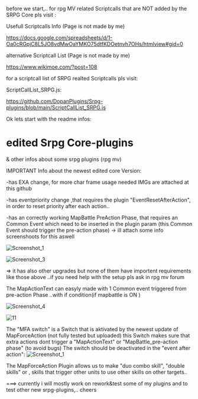 before we start,..
for rpg MV related Scriptcalls that are NOT added by the SRPG Core pls visit :

Usefull Scriptcalls Info 
(Page is not made by me)

https://docs.google.com/spreadsheets/d/1-Oa0cRGpjC8L5JO8vdMwOaYMKO75dtfKDOetnvh7OHs/htmlview#gid=0

alternative Scriptcall List
(Page is not made by me)

https://www.wikimoe.com/?post=108

for a scriptcall list of SRPG realted Scriptcalls pls visit:

ScriptCallList_SRPG.js:

https://github.com/DopanPlugins/Srpg-plugins/blob/main/ScriptCallList_SRPG.js


Ok lets start with the readme infos:
# edited Srpg Core-plugins 
& other infos about some srpg plugins (rpg mv)

IMPORTANT Info about the newest edited core Version:

-has EXA change, for more char frame usage
needed IMGs are attached at this github

-has eventpriority change ,that requires the plugin "EventResetAfterAction",
in order to reset priority after each action..

-has an correctly working MapBattle PreAction Phase, that requires an Common Event
which need to be inserted in the plugin param
(this Common Event should trigger the pre-action phase)
-> ill attach some info screenshoots for this aswell

![Screenshot_1](https://user-images.githubusercontent.com/72324675/138602017-a6f604f2-3d87-4b1e-ba14-eb8bf9e5c768.png)

![Screenshot_3](https://user-images.githubusercontent.com/72324675/138602027-f8777cc6-1d9c-4c33-ab4b-0287284d9b2d.png)



=> it has also other upgrades but none of them have importent requirements like those above
..if you need help with the setup pls ask in rpg mv forum

The MapActionText can easyly made with 1 Common event triggered from pre-action Phase 
..with if condition(if mapbattle is ON )

![Screenshot_4](https://user-images.githubusercontent.com/72324675/138602102-d713cbe1-ecbf-4e00-9a73-56025c96147f.png)


![11](https://user-images.githubusercontent.com/72324675/138607811-16ef1e5a-6b33-42cb-886a-d157b5d89daf.png)


The "MFA switch" is a Switch that is aktivated by the newest update of MapForceAction (not fully tested but uploaded)
this Switch makes sure that extra actions dont trigger a "MapActionText" or "MapBattle_pre-action phase"
 (to avoid bugs)
 The switch should be deactivated in the "event after action":
 ![Screenshot_1](https://user-images.githubusercontent.com/72324675/138607516-b1b584ac-5884-422b-93c0-fa582547a2b6.png)

 
 
 The MapForceAction Plugin allows us to make "duo combo skill", "double skills" or ,
 skills that trigger other units to use other skills on other targets..
 
 ===> currently i will mostly work on rework&test some of my plugins and to test other new srpg-plugins,..
 cheers
